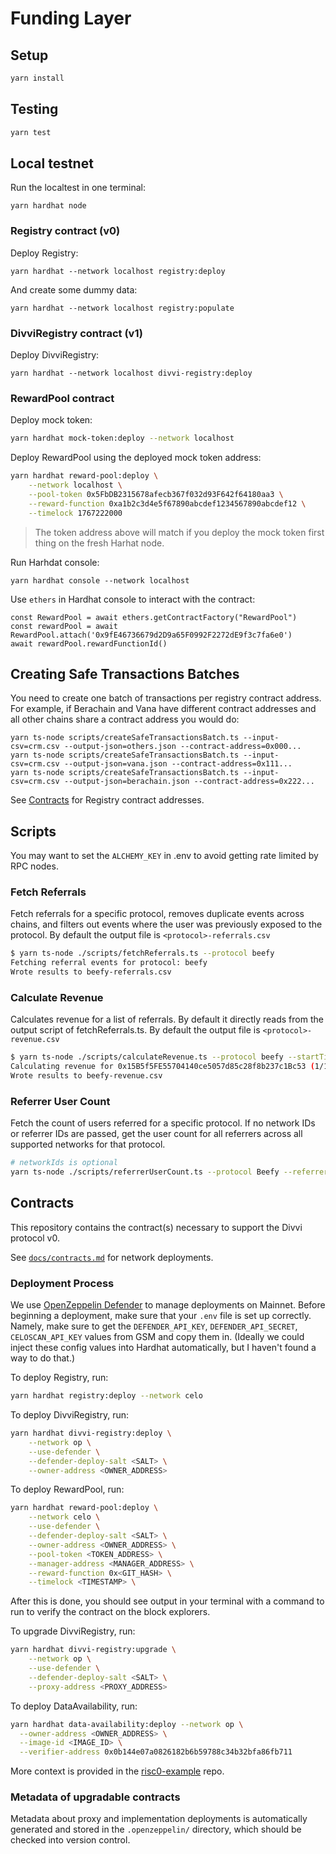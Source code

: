 # Funding Layer

## Setup

```bash
yarn install
```

## Testing

```bash
yarn test
```

## Local testnet

Run the localtest in one terminal:

```
yarn hardhat node
```

### Registry contract (v0)

Deploy Registry:

```
yarn hardhat --network localhost registry:deploy
```

And create some dummy data:

```
yarn hardhat --network localhost registry:populate
```

### DivviRegistry contract (v1)

Deploy DivviRegistry:

```
yarn hardhat --network localhost divvi-registry:deploy
```

### RewardPool contract

Deploy mock token:

```bash
yarn hardhat mock-token:deploy --network localhost
```

Deploy RewardPool using the deployed mock token address:

```bash
yarn hardhat reward-pool:deploy \
    --network localhost \
    --pool-token 0x5FbDB2315678afecb367f032d93F642f64180aa3 \
    --reward-function 0xa1b2c3d4e5f67890abcdef1234567890abcdef12 \
    --timelock 1767222000
```

> The token address above will match if you deploy the mock token first thing on the fresh Harhat node.

Run Harhdat console:

```
yarn hardhat console --network localhost
```

Use `ethers` in Hardhat console to interact with the contract:

```
const RewardPool = await ethers.getContractFactory("RewardPool")
const rewardPool = await RewardPool.attach('0x9fE46736679d2D9a65F0992F2272dE9f3c7fa6e0')
await rewardPool.rewardFunctionId()
```

## Creating Safe Transactions Batches

You need to create one batch of transactions per registry contract
address. For example, if Berachain and Vana have different contract
addresses and all other chains share a contract address you would do:

```
yarn ts-node scripts/createSafeTransactionsBatch.ts --input-csv=crm.csv --output-json=others.json --contract-address=0x000...
yarn ts-node scripts/createSafeTransactionsBatch.ts --input-csv=crm.csv --output-json=vana.json --contract-address=0x111...
yarn ts-node scripts/createSafeTransactionsBatch.ts --input-csv=crm.csv --output-json=berachain.json --contract-address=0x222...
```

See [Contracts](#contracts) for Registry contract addresses.

## Scripts

You may want to set the `ALCHEMY_KEY` in .env to avoid getting rate limited by RPC nodes.

### Fetch Referrals

Fetch referrals for a specific protocol, removes duplicate events across chains, and filters out events where the user was previously exposed to the protocol. By default the output file is `<protocol>-referrals.csv`

```bash
$ yarn ts-node ./scripts/fetchReferrals.ts --protocol beefy
Fetching referral events for protocol: beefy
Wrote results to beefy-referrals.csv
```

### Calculate Revenue

Calculates revenue for a list of referrals. By default it directly reads from the output script of fetchReferrals.ts. By default the output file is `<protocol>-revenue.csv`

```bash
$ yarn ts-node ./scripts/calculateRevenue.ts --protocol beefy --startTimestamp 1740013389000 --endTimestamp 1741899467000
Calculating revenue for 0x15B5f5FE55704140ce5057d85c28f8b237c1Bc53 (1/1)
Wrote results to beefy-revenue.csv
```

### Referrer User Count

Fetch the count of users referred for a specific protocol. If no network IDs or referrer IDs are passed, get the user count for all referrers across all supported networks for that protocol.

```bash
# networkIds is optional
yarn ts-node ./scripts/referrerUserCount.ts --protocol Beefy --referrerIds app1 app2 app3 --networkIds celo-mainnet base-mainnet
```

## Contracts

This repository contains the contract(s) necessary to support the Divvi protocol v0.

See [`docs/contracts.md`](docs/contracts.md) for network deployments.

### Deployment Process

We use [OpenZeppelin Defender](https://www.openzeppelin.com/defender) to manage deployments on Mainnet. Before beginning a deployment, make sure that your `.env` file is set up correctly. Namely, make sure to get the `DEFENDER_API_KEY`, `DEFENDER_API_SECRET`, `CELOSCAN_API_KEY` values from GSM and copy them in. (Ideally we could inject these config values into Hardhat automatically, but I haven't found a way to do that.)

To deploy Registry, run:

```bash
yarn hardhat registry:deploy --network celo
```

To deploy DivviRegistry, run:

```bash
yarn hardhat divvi-registry:deploy \
    --network op \
    --use-defender \
    --defender-deploy-salt <SALT> \
    --owner-address <OWNER_ADDRESS>
```

To deploy RewardPool, run:

```bash
yarn hardhat reward-pool:deploy \
    --network celo \
    --use-defender \
    --defender-deploy-salt <SALT> \
    --owner-address <OWNER_ADDRESS> \
    --pool-token <TOKEN_ADDRESS> \
    --manager-address <MANAGER_ADDRESS> \
    --reward-function 0x<GIT_HASH> \
    --timelock <TIMESTAMP> \
```

After this is done, you should see output in your terminal with a command to run to verify the contract on the block explorers.

To upgrade DivviRegistry, run:

```bash
yarn hardhat divvi-registry:upgrade \
    --network op \
    --use-defender \
    --defender-deploy-salt <SALT> \
    --proxy-address <PROXY_ADDRESS>
```

To deploy DataAvailability, run:

```bash
yarn hardhat data-availability:deploy --network op \
  --owner-address <OWNER_ADDRESS> \
  --image-id <IMAGE_ID> \
  --verifier-address 0x0b144e07a0826182b6b59788c34b32bfa86fb711
```

More context is provided in the [risc0-example](https://github.com/divvi-xyz/risc0-example) repo.

### Metadata of upgradable contracts

Metadata about proxy and implementation deployments is automatically generated and stored in the `.openzeppelin/` directory, which should be checked into version control.
